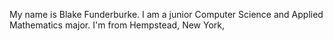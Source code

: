 My name is Blake Funderburke. I am a junior Computer Science and Applied Mathematics major. I'm from Hempstead, New York,
